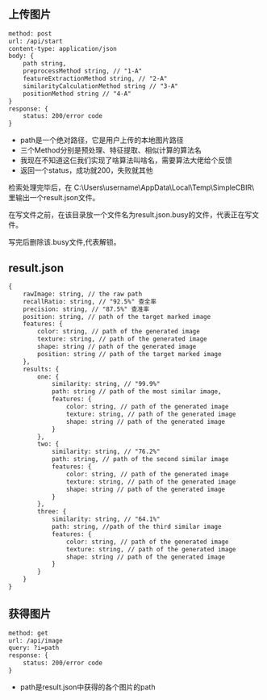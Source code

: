 ## 上传图片

```rest
method: post
url: /api/start
content-type: application/json
body: {
    path string,
    preprocessMethod string, // "1-A"
    featureExtractionMethod string, // "2-A"
    similarityCalculationMethod string // "3-A"
    positionMethod string // "4-A"
}
response: {
    status: 200/error code
}
```

- path是一个绝对路径，它是用户上传的本地图片路径
- 三个Method分别是预处理、特征提取、相似计算的算法名
- 我现在不知道这仨我们实现了啥算法叫啥名，需要算法大佬给个反馈
- 返回一个status，成功就200，失败就其他

检索处理完毕后，在 C:\Users\username\AppData\Local\Temp\SimpleCBIR\ 里输出一个result.json文件。

在写文件之前，在该目录放一个文件名为result.json.busy的文件，代表正在写文件。

写完后删除该.busy文件,代表解锁。

## result.json

```rest
{
    rawImage: string, // the raw path
    recallRatio: string, // "92.5%" 查全率
    precision: string, // "87.5%" 查准率
    position: string, // path of the target marked image
    features: {
        color: string, // path of the generated image
        texture: string, // path of the generated image
        shape: string // path of the generated image
        position: string // path of the target marked image
    },
    results: {
        one: {
            similarity: string, // "99.9%"
            path: string // path of the most similar image,
            features: {
                color: string, // path of the generated image
                texture: string, // path of the generated image
                shape: string // path of the generated image
            }
        },
        two: {
            similarity: string, // "76.2%"
            path: string, // path of the second similar image
            features: {
                color: string, // path of the generated image
                texture: string, // path of the generated image
                shape: string // path of the generated image
            }
        },
        three: {
            similarity: string, // "64.1%"
            path: string, //path of the third similar image
            features: {
                color: string, // path of the generated image
                texture: string, // path of the generated image
                shape: string // path of the generated image
            }
        }
    }
}
```

## 获得图片

```rest
method: get
url: /api/image
query: ?i=path
response: {
    status: 200/error code
}
```

- path是result.json中获得的各个图片的path

